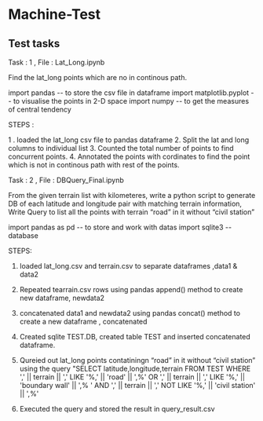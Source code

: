 # Machine-Test
Test tasks
--------------------------
Task : 1 , File : Lat_Long.ipynb

Find the lat_long points which are no in continous path.

import pandas -- to store the csv file in dataframe
import matplotlib.pyplot  -- to visualise the points in 2-D space
import numpy -- to get the measures of central tendency

STEPS :

1 . loaded the lat_long csv file to pandas dataframe
2.  Split the lat and long columns to individual list
3.  Counted the total number of points to find concurrent points.
4.  Annotated the points with cordinates to find the point which is not in continous path with rest of the points.

Task : 2 , File : DBQuery_Final.ipynb

From the given terrain list with kilometeres, write a python script to generate DB of each
latitude and longitude pair with matching terrain information, Write Query to list all the points with terrain “road” in it without “civil station”

import pandas as pd -- to store and work with datas
import sqlite3 -- database

STEPS: 

1. loaded lat_long.csv and terrain.csv to separate dataframes ,data1 & data2
2. Repeated tearrain.csv rows using pandas append() method to create new dataframe, newdata2
3. concatenated data1 and newdata2 using pandas concat() method to create a new dataframe , concatenated
4. Created sqlite TEST.DB, created table TEST and inserted concatenated dataframe.
5. Qureied out lat_long points contatiningn “road” in it without “civil station” using the query 
   "SELECT latitude,longitude,terrain FROM TEST WHERE ',' || terrain || ',' LIKE '%,' || 'road' || ',%'  OR ',' || terrain || ',' LIKE '%,' || 'boundary wall' || ',% ' AND ',' || terrain || ',' NOT LIKE '%,' || 'civil station' || ',%'
   
6. Executed the query and stored the result in query_result.csv

